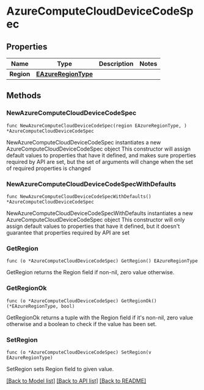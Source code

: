 # AzureComputeCloudDeviceCodeSpec

## Properties

Name | Type | Description | Notes
------------ | ------------- | ------------- | -------------
**Region** | [**EAzureRegionType**](EAzureRegionType.md) |  | 

## Methods

### NewAzureComputeCloudDeviceCodeSpec

`func NewAzureComputeCloudDeviceCodeSpec(region EAzureRegionType, ) *AzureComputeCloudDeviceCodeSpec`

NewAzureComputeCloudDeviceCodeSpec instantiates a new AzureComputeCloudDeviceCodeSpec object
This constructor will assign default values to properties that have it defined,
and makes sure properties required by API are set, but the set of arguments
will change when the set of required properties is changed

### NewAzureComputeCloudDeviceCodeSpecWithDefaults

`func NewAzureComputeCloudDeviceCodeSpecWithDefaults() *AzureComputeCloudDeviceCodeSpec`

NewAzureComputeCloudDeviceCodeSpecWithDefaults instantiates a new AzureComputeCloudDeviceCodeSpec object
This constructor will only assign default values to properties that have it defined,
but it doesn't guarantee that properties required by API are set

### GetRegion

`func (o *AzureComputeCloudDeviceCodeSpec) GetRegion() EAzureRegionType`

GetRegion returns the Region field if non-nil, zero value otherwise.

### GetRegionOk

`func (o *AzureComputeCloudDeviceCodeSpec) GetRegionOk() (*EAzureRegionType, bool)`

GetRegionOk returns a tuple with the Region field if it's non-nil, zero value otherwise
and a boolean to check if the value has been set.

### SetRegion

`func (o *AzureComputeCloudDeviceCodeSpec) SetRegion(v EAzureRegionType)`

SetRegion sets Region field to given value.



[[Back to Model list]](../README.md#documentation-for-models) [[Back to API list]](../README.md#documentation-for-api-endpoints) [[Back to README]](../README.md)


